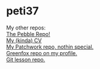 # peti37
My other repos: <br>
  [The Pebble Repo!](https://github.com/greenfox-academy/pebble-syllabus.git " don't forget to star us") <br>
  [My (kinda) CV](https://github.com/peti37/peti37.github.io.git "yes... it's funny") <br>
  [My Patchwork repo, nothin special.](https://github.com/peti37/patchwork.git "some practices") <br>
  [Greenfox repo on my profile.](https://github.com/peti37/greenfox.git) <br>
  [Git lesson repo.](https://github.com/peti37/git-lesson-repository.git)
